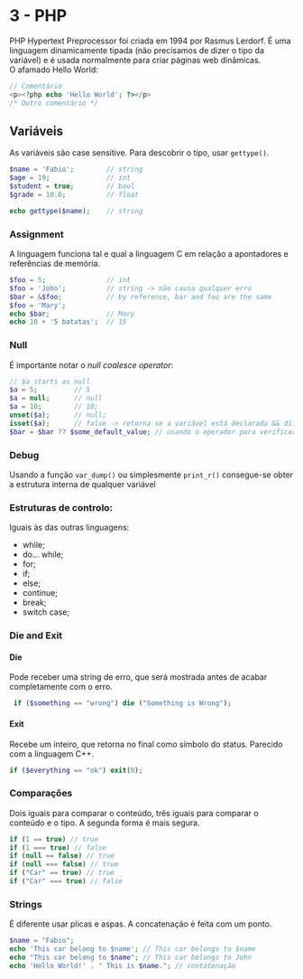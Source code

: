 # 3 - PHP

PHP Hypertext Preprocessor foi criada em 1994 por Rasmus Lerdorf. É uma linguagem dinamicamente tipada (não precisamos de dizer o tipo da variável) e é usada normalmente para criar páginas web dinâmicas. <br>
O afamado Hello World:

```php
// Comentário
<p><?php echo 'Hello World'; ?></p>
/* Outro comentário */
```

## Variáveis

As variáveis são case sensitive. Para descobrir o tipo, usar `gettype()`.

```php
$name = 'Fabio';        // string
$age = 19;              // int
$student = true;        // bool
$grade = 10.6;          // float

echo gettype($name);    // string
```

### Assignment

A linguagem funciona tal e qual a linguagem C em relação a apontadores e referências de memória.

```php
$foo = 5;               // int
$foo = 'John';          // string -> não causa qualquer erro
$bar = &$foo;           // by reference, bar and foo are the same
$foo = 'Mary';
echo $bar;              // Mary
echo 10 + '5 batatas';  // 15
```

### Null

É importante notar o *null coalesce operator*:

```php
// $a starts as null
$a = 5;         // 5
$a = null;      // null
$a = 10;        // 10;
unset($a);      // null;
isset($a);      // false -> retorna se a variável está declarada && diferente de null
$bar = $bar ?? $some_default_value; // usando o operador para verificar a aceitar a variável
```

### Debug

Usando a função `var_dump()` ou simplesmente `print_r()` consegue-se obter a estrutura interna de qualquer variável

### Estruturas de controlo:

Iguais às das outras linguagens:

- while;
- do... while;
- for;
- if;
- else;
- continue;
- break;
- switch case;

### Die and Exit

#### Die

Pode receber uma string de erro, que será mostrada antes de acabar completamente com o erro.

```php
 if ($something == "wrong") die ("Something is Wrong");
```

#### Exit

Recebe um inteiro, que retorna no final como símbolo do status. Parecido com a linguagem C++.

```php
if ($everything == "ok") exit(0);
```

### Comparações

Dois iguais para comparar o conteúdo, três iguais para comparar o conteúdo e o tipo. A segunda forma é mais segura.

```php
if (1 == true) // true
if (1 === true) // false
if (null == false) // true
if (null === false) // true
if ("Car" == true) // true
if ("Car" === true) // false
```

### Strings

É diferente usar plicas e aspas. A concatenação é feita com um ponto.

```php
$name = "Fabio";
echo 'This car belong to $name'; // This car belongs to $name
echo "This car belong to $name"; // This car belongs to John
echo 'Hello World!' . " This is $name."; // contatenação
```

